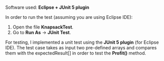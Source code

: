 Software used: **Eclipse + JUnit 5 plugin** </br>

In order to run the test (assuming you are using Eclipse IDE):
1. Open the file **KnapsackTest**.
2. Go to **Run As** -> **JUnit Test**.

For testing, I implemented a unit test using the **JUnit 5 plugin** (for Eclipse IDE).
The test case takes as input two pre-defined arrays and compares them with the expectedResult[] in order to test
the **Profit()** method.




 
